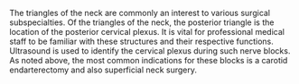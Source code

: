 The triangles of the neck are commonly an interest to various surgical subspecialties. Of the triangles of the neck, the posterior triangle is the location of the posterior cervical plexus. It is vital for professional medical staff to be familiar with these structures and their respective functions. Ultrasound is used to identify the cervical plexus during such nerve blocks. As noted above, the most common indications for these blocks is a carotid endarterectomy and also superficial neck surgery.